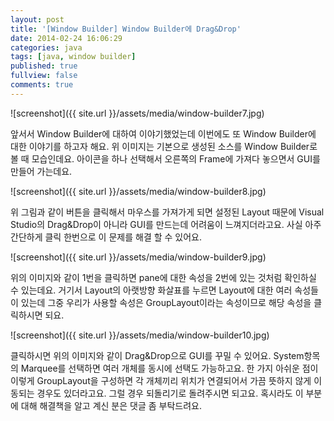 ```yaml
---
layout: post
title: '[Window Builder] Window Builder에 Drag&Drop'
date: 2014-02-24 16:06:29
categories: java
tags: [java, window builder]
published: true
fullview: false
comments: true
---
```


![screenshot]({{ site.url }}/assets/media/window-builder7.jpg)

앞서서 Window Builder에 대하여 이야기했었는데 이번에도 또 Window Builder에 대한 이야기를 하고자 해요. 위 이미지는 기본으로 생성된 소스를 Window Builder로 볼 때 모습인데요. 아이콘을 하나 선택해서 오른쪽의 Frame에 가져다 놓으면서 GUI를 만들어 가는데요.

![screenshot]({{ site.url }}/assets/media/window-builder8.jpg)

위 그림과 같이 버튼을 클릭해서 마우스를 가져가게 되면 설정된 Layout 때문에 Visual Studio의 Drag&Drop이 아니라 GUI를 만드는데 어려움이 느껴지더라고요. 사실 아주 간단하게 클릭 한번으로 이 문제를 해결 할 수 있어요.

![screenshot]({{ site.url }}/assets/media/window-builder9.jpg)

위의 이미지와 같이 1번을 클릭하면 pane에 대한 속성을 2번에 있는 것처럼 확인하실 수 있는데요. 거기서 Layout의 아랫방향 화살표를 누르면 Layout에 대한 여러 속성들이 있는데 그중 우리가 사용할 속성은 GroupLayout이라는 속성이므로 해당 속성을 클릭하시면 되요.

![screenshot]({{ site.url }}/assets/media/window-builder10.jpg)

클릭하시면 위의 이미지와 같이 Drag&Drop으로 GUI를 꾸밀 수 있어요. System항목의 Marquee를 선택하면 여러 개체를 동시에 선택도 가능하고요. 한 가지 아쉬운 점이 이렇게 GroupLayout을 구성하면 각 개체끼리 위치가 연결되어서 가끔 뜻하지 않게 이동되는 경우도 있더라고요. 그럴 경우 되돌리기로 돌려주시면 되고요. 혹시라도 이 부분에 대해 해결책을 알고 계신 분은 댓글 좀 부탁드려요.

